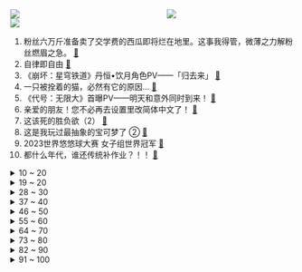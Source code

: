 <div >
	<a style="float:left;width:55%;" href = "https://github.com/anuraghazra/github-readme-stats">
	 <img src = "https://github-readme-stats.vercel.app/api?username=iuuuuuaena&theme=buefy&show_icons=true"/>
	</a>
	<a  style="float:right;width:45%" href = "https://github.com/anuraghazra/github-readme-stats">
	 <img  src="https://github-readme-stats.vercel.app/api/top-langs/?username=anuraghazra&layout=compact"/>
	</a>
	</div>

[![](https://img.shields.io/badge/jxd-@jxdgogogo.xyz-yellowgreen.svg)](https://www.jxdgogogo.xyz)<br>
1. 粉丝六万斤准备卖了交学费的西瓜即将烂在地里。这事我得管，微薄之力解粉丝燃眉之急。 [:link:](//www.bilibili.com/video/BV18u4y1X7b6) <br>
2. 自律即自由 [:link:](//www.bilibili.com/video/BV1zp4y1K7PX) <br>
3. 《崩坏：星穹铁道》丹恒•饮月角色PV——「归去来」 [:link:](//www.bilibili.com/video/BV1dF411C77c) <br>
4. 一只被拴着的猫，必然有它的原因… [:link:](//www.bilibili.com/video/BV1wu411N74K) <br>
5. 《代号：无限大》首曝PV——明天和意外同时到来！ [:link:](//www.bilibili.com/video/BV1xh4y1T75n) <br>
6. 亲爱的朋友！您不必再去设置里改简体中文了！ [:link:](//www.bilibili.com/video/BV18N4y1d7i1) <br>
7. 这该死的胜负欲（2） [:link:](//www.bilibili.com/video/BV15N4y1o7CT) <br>
8. 这是我玩过最抽象的宝可梦了 ② [:link:](//www.bilibili.com/video/BV16p4y1K7CF) <br>
9. 2023世界悠悠球大赛 女子组世界冠军 [:link:](//www.bilibili.com/video/BV1fu41177h2) <br>
10. 都什么年代，谁还传统补作业？！！ [:link:](//www.bilibili.com/video/BV1Qh4y1K7y9) <br>
<details>
<summary>10 ~ 20</summary>

11. 《秀才连招教学》8分钟速成中老年妇女杀手 [:link:](//www.bilibili.com/video/BV1gP411W7d7) <br>
12. “大雨还在下，做僵尸也会害怕” [:link:](//www.bilibili.com/video/BV1d8411Q76i) <br>
13. 这何尝不是一种天赋呢？ [:link:](//www.bilibili.com/video/BV1PN411z7Dd) <br>
14. 【2023】一个百大UP主的创业故事（2） [:link:](//www.bilibili.com/video/BV17u411E7UK) <br>
15. 2岁儿子和1岁女儿终于见面，场面逐渐失控！！！ [:link:](//www.bilibili.com/video/BV1ah4y1U7ye) <br>
16. 等待不一定是坏事，它或许是你找到救赎的唯一出路，高分电影《幸福终点站》 [:link:](//www.bilibili.com/video/BV1pG411o7jy) <br>
17. 【warma/怒九】去逛古怪的摆摊市集！【Vlog】 [:link:](//www.bilibili.com/video/BV1ku4y1X7gV) <br>
18. 年少的暗恋在这一刻正中他的眉心 [:link:](//www.bilibili.com/video/BV1Tw411978t) <br>
19. 《原神》「流光拾遗之旅」——仙闻篇·龙泉青瓷 [:link:](//www.bilibili.com/video/BV1Bp4y1E73a) <br>
</details>
<details>
<summary>19 ~ 20</summary>

20. 日本排放核污水，我们需要囤盐吗？ [:link:](//www.bilibili.com/video/BV1TF411y7Sq) <br>
21. 男爵新作：《一个男人决定卖房时》！ [:link:](//www.bilibili.com/video/BV1Ej411q7vh) <br>
22. 分享你们军训爆笑的故事！ [:link:](//www.bilibili.com/video/BV14u4y1i7zV) <br>
23. 挖机 [:link:](//www.bilibili.com/video/BV1mj411q7ag) <br>
24. 掏垃圾桶的大浣熊 [:link:](//www.bilibili.com/video/BV1su4y1e7Ct) <br>
25. 4种构图思路，瞬间提升vlog旅拍质感！ [:link:](//www.bilibili.com/video/BV1Au411N777) <br>
26. 当印度导演翻拍三国舌战群儒 [:link:](//www.bilibili.com/video/BV1fm4y1M7Pm) <br>
27. 熊出没，改成悲伤小调？ [:link:](//www.bilibili.com/video/BV1zz4y1u7ya) <br>
28. 刚来B站不久，在这发现自己不少视频被搬运过来火了，相信这个杀手小狗大家都看过吧，这是原版高清的。 [:link:](//www.bilibili.com/video/BV1ph4y1U77C) <br>
</details>
<details>
<summary>28 ~ 30</summary>

29. 《三顾茅庐》真实现场画面曝光2.0 [:link:](//www.bilibili.com/video/BV1HG411o7Mp) <br>
30. 各地博物馆的显眼包！ [:link:](//www.bilibili.com/video/BV1Vu411E7Ed) <br>
31. 日本核污水排海有哪些严重后果？李永乐老师讲放射性元素衰变 [:link:](//www.bilibili.com/video/BV1kz4y1T7hY) <br>
32. 过年了！赵本山终于重新出山挑大梁了！爆笑安利《鹊刀门传奇》 [:link:](//www.bilibili.com/video/BV1dm4y1M7Sy) <br>
33. 不要再给我充电了！你们不知道一个百万UP能挣多少！ [:link:](//www.bilibili.com/video/BV19N411B7mS) <br>
34. 装修卧室木门怎么选不踩坑！记住这5点 [:link:](//www.bilibili.com/video/BV1pu411J7PJ) <br>
35. 10个报错，但是我代码只有9行啊？？？ [:link:](//www.bilibili.com/video/BV1QN411B7YS) <br>
36. 【时代少年团】《大时代》乐队Ver. [:link:](//www.bilibili.com/video/BV19N411B7aN) <br>
37. 在原神FES上COS最可爱的荧妹！沉浸式逛漫展！ [:link:](//www.bilibili.com/video/BV1hj411q798) <br>
</details>
<details>
<summary>37 ~ 40</summary>

38. 不吹不黑 硬核焦虑 恒河为啥正在污染你？【万物奇谈7】 [:link:](//www.bilibili.com/video/BV1Ch4y1K7k9) <br>
39. 百年名吃蟹黄大汤包！先开窗，再喝汤，最后一扫光~ [:link:](//www.bilibili.com/video/BV1np4y1E7hV) <br>
40. 15年前由18000张照片做的奇葩游戏，居然还在更新？ [:link:](//www.bilibili.com/video/BV12r4y197Ak) <br>
41. 七问：日本排放核污水，国际法管得了吗？ [:link:](//www.bilibili.com/video/BV1694y1z7Mo) <br>
42. 凤冠霞帔在国外惊艳多少人 [:link:](//www.bilibili.com/video/BV1Wp4y1K7QS) <br>
43. 【花小烙】蚂蟥吸血的时候真的会钻进人肉里吗？ [:link:](//www.bilibili.com/video/BV1su4y1X7ex) <br>
44. 这一定是我们做过最酷的事情 [:link:](//www.bilibili.com/video/BV1gN411B7Gy) <br>
45. ”我们这一辈子的终极目标，到底是什么？“ [:link:](//www.bilibili.com/video/BV1BF411C7fd) <br>
46. 即便被埋进土里，它也是张艺谋最好的电影，同时让葛优夺得影帝 [:link:](//www.bilibili.com/video/BV1Zw411X7UG) <br>
</details>
<details>
<summary>46 ~ 50</summary>

47. 重新定义电子竞技 [:link:](//www.bilibili.com/video/BV1k94y1z7gL) <br>
48. 不好意思，做暑假作业就是在浪费时间，劝你别写了 [:link:](//www.bilibili.com/video/BV1N14y127WJ) <br>
49. 被我们盯上，你可遭老罪喽 [:link:](//www.bilibili.com/video/BV1A14y127HK) <br>
50. 这是我人生中最大补的一次！下三路都被我吃完了！ [:link:](//www.bilibili.com/video/BV1Up4y1K7BE) <br>
51. 跳过广告=侵权？李跳跳宣布永久停更！ [:link:](//www.bilibili.com/video/BV1Zm4y1M7NS) <br>
52. 他被驱逐出境20年，却仍获得奥斯卡终身成就奖。【查理·卓别林】 [:link:](//www.bilibili.com/video/BV15u411E7gW) <br>
53. 凳子：我当时害怕极了 [:link:](//www.bilibili.com/video/BV1Y14y1C7p4) <br>
54. 《重返未来：1999》1.3版本PV：行至摩卢旁卡 [:link:](//www.bilibili.com/video/BV1hV41137Lv) <br>
55. 班主任：服了这俩老六了～ [:link:](//www.bilibili.com/video/BV1Lr4y1R7vA) <br>
</details>
<details>
<summary>55 ~ 60</summary>

56. 探秘丹麦超市！最低时薪100元！能买什么？到底有多贵？ [:link:](//www.bilibili.com/video/BV1BP411p7Ay) <br>
57. 托马斯回旋拆房，熊出没主题酒店，这期主打实景整活！ [:link:](//www.bilibili.com/video/BV18h4y1U7nk) <br>
58. 今天我爸教会了我“以心换心”的道理 [:link:](//www.bilibili.com/video/BV17h4y1T7La) <br>
59. 女孩子玩原神的时候都在想什么？ [:link:](//www.bilibili.com/video/BV1LG411Z73b) <br>
60. See You Again但是朗诵 原唱插不上嘴 [:link:](//www.bilibili.com/video/BV1Qj411q7ZF) <br>
61. 【黑神话】天 道 超 僧 [:link:](//www.bilibili.com/video/BV1Ch4y1U7za) <br>
62. 我，苏东坡，人生再难，不过八万餐 [:link:](//www.bilibili.com/video/BV1Wu411N7yn) <br>
63. 生活中的省钱小妙招，感觉能省一个亿 [:link:](//www.bilibili.com/video/BV1H14y117mC) <br>
64. 这个夏天的一些迷思。 [:link:](//www.bilibili.com/video/BV19F411C7Jn) <br>
</details>
<details>
<summary>64 ~ 70</summary>

65. 【全文一更到底丨小秋篇】我是恶毒女配，但我摆烂了。原因无他，我脸盲。家里有五个小孩，一个男主，一个反派，一个男配，一个女主，一个女配。 [:link:](//www.bilibili.com/video/BV1mP411a7im) <br>
66. 啥家庭啊，顿顿这么吃 [:link:](//www.bilibili.com/video/BV1ou4y1Y7YZ) <br>
67. PLAVE 《The 6th Summer》（第六个夏天）MV【中文CC字幕】 [:link:](//www.bilibili.com/video/BV1Fw411Q7xk) <br>
68. 当你第一个失败就要「叫所有人爸爸」!!？ [:link:](//www.bilibili.com/video/BV1bw411Q7VD) <br>
69. 穿死库水去澳门水上乐园？! [:link:](//www.bilibili.com/video/BV1X14y117Sj) <br>
70. "先登"能跨越阶层的"赢家通吃"原因，卫青与李广习惯决定命运的人生分野 [:link:](//www.bilibili.com/video/BV1AG411Z7Pu) <br>
71. 痛苦面具-爱美丽 [:link:](//www.bilibili.com/video/BV1dw411D7y9) <br>
72. 朋友互送衣服去酒吧喝酒…真的无所畏惧了 [:link:](//www.bilibili.com/video/BV198411Q7P8) <br>
73. 【原人】蒙德武器突破本开启 纪行绿弓满级 [:link:](//www.bilibili.com/video/BV19m4y1M7GK) <br>
</details>
<details>
<summary>73 ~ 80</summary>

74. 开大招了兄弟们！单人跳伞 [:link:](//www.bilibili.com/video/BV1Fr4y1R79N) <br>
75. 开局全民穿越空岛求生、一杆钓竿物资全靠钓 [:link:](//www.bilibili.com/video/BV1Cm4y1H7B4) <br>
76. 大雨里面浇出的一窝小猫，有个耿着脖子的 [:link:](//www.bilibili.com/video/BV1cr4y1d7M4) <br>
77. 没想到书钉还能这样玩！ [:link:](//www.bilibili.com/video/BV1eG411f7y2) <br>
78. 挑战！137元吃随机8城美食，不是，这剧情怎么发展得有点离谱… [:link:](//www.bilibili.com/video/BV1fp4y1779n) <br>
79. 11岁小男孩爆笑婚礼致辞 [:link:](//www.bilibili.com/video/BV1Km4y1u7ys) <br>
80. 明日方舟×杏花楼 「祝冰轮」合作宣传PV [:link:](//www.bilibili.com/video/BV1Em4y1u7DR) <br>
81. 把你的头像做成手办会怎样？第十期 [:link:](//www.bilibili.com/video/BV14u4y1X74p) <br>
82. 如果给你无尽的财富，代价是被一只蜗牛追杀，你愿意吗？ [:link:](//www.bilibili.com/video/BV1H94y1r7x5) <br>
</details>
<details>
<summary>82 ~ 90</summary>

83. 有内鬼，可惜是来搞笑的！ [:link:](//www.bilibili.com/video/BV18p4y1K7Hp) <br>
84. 水上乐园刺客有哪些？女人要iphone手机是什么梗？ [:link:](//www.bilibili.com/video/BV1mw411D78d) <br>
85. 接着奏乐接着舞(像不像爱坤) [:link:](//www.bilibili.com/video/BV1du4y1Y7hm) <br>
86. 大女主爽漫《金发的王女》剧场版1小时 [:link:](//www.bilibili.com/video/BV1Mz4y1g766) <br>
87. 幽默可爱的绝世奇才-付航脱口秀 [:link:](//www.bilibili.com/video/BV1tu4y1i71L) <br>
88. 米哈游：你……什么人呐？ [:link:](//www.bilibili.com/video/BV1xu4y1X7U4) <br>
89. 【末日生存指南】6分钟讲明白在末日如何安全交易？ [:link:](//www.bilibili.com/video/BV15P411W75U) <br>
90. 耗尽半年！我用MC拍出了一部电影！ [:link:](//www.bilibili.com/video/BV1Gr4y1R7SU) <br>
91. 裁判：不会举可以不举【阅片无数3rd 06】 [:link:](//www.bilibili.com/video/BV1pu4y1i7w7) <br>
</details>
<details>
<summary>91 ~ 100</summary>

92. 【王刚探店】芙蓉凰，成都最便宜米其林一星，地道的老成都酒楼 [:link:](//www.bilibili.com/video/BV1uF411y7qz) <br>
93. 我敢说：90%零零后没看过这些番！番名：胖子不配拥有爱情！02丨补番推荐 [:link:](//www.bilibili.com/video/BV14r4y1R7cj) <br>
94. 不是一家人不进一家门 [:link:](//www.bilibili.com/video/BV1cz4y1M7uY) <br>
95. 关于在女生面前表现欲增强100倍的那件事 [:link:](//www.bilibili.com/video/BV1xG411Z772) <br>
96. “母 慈 子 孝” [:link:](//www.bilibili.com/video/BV1Cm4y1H7Fb) <br>
97. 打工人每天起床的真实写照，哈哈哈哈哈哈哈 [:link:](//www.bilibili.com/video/BV1mr4y1R7N7) <br>
98. 拜托，他们连离开都不想让你难过…… [:link:](//www.bilibili.com/video/BV1uw411Q7aE) <br>
99. 暑假在家时的现状（超级无敌宇宙真实啊啊啊啊啊） [:link:](//www.bilibili.com/video/BV1jG411Z7qU) <br>
100. 30岁白银还有救吗？LOL最无赖“人情世故”混分法！剑指王者！【有点骚东西】 [:link:](//www.bilibili.com/video/BV1Nh4y1T7fi) <br>
</details>
